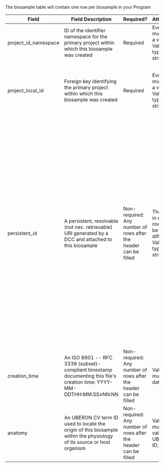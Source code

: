 The biosample table will contain one row per biosample in your Program

Field | Field Description | Required? |  Attributes | Extra Info 
------|-------------------|-----------|-------------|------------
project_id_namespace | ID of the identifier namespace for the primary project within which this biosample was created | Required| Every row must have a value; Value type is string |If you have not implemented multiple namespaces, this will be the same as id_namespace. 
project_local_id | Foreign key identifying the primary project within which this biosample was created | Required | Every row must have a value; Value type is string | For each row (each biosample), this will be the value of 'local_id' in the [project table](./TableInfo:-project.tsv) for the project this biosample came from
persistent_id | A persistent, resolvable (not nec. retrievable) URI generated by a DCC and attached to this biosample | Non-required: Any number of rows after the header can be filled | The value in each row must be different; Value type is string | Meant to serve as a permanent address to which landing pages (which summarize metadata associated with this file) and other relevant annotations and functions can optionally be attached, including information enabling resolution to a network location from which the file can be downloaded. **Actual network locations must not be embedded directly within this identifier: one level of indirection is required in order to protect persistent_id values from changes in network location over time as files are moved around.**
creation_time | An ISO 8601 -- RFC 3339 (subset)-compliant timestamp documenting this file's creation time: YYYY-MM-DDTHH:MM:SS±NN:NN | Non-required: Any number of rows after the header can be filled |  Value must be datetime | Example valid dates: `2021-01-08`, `2021-01-08T00:45:40Z`, `2021-01-08T00:45:40+00:00`
anatomy | An UBERON CV term ID used to locate the origin of this biosample within the physiology of its source or host organism | Non-required: Any number of rows after the header can be filled |  Value must be a valid UBERON ID;  | [UBERON lookup service](https://www.ebi.ac.uk/ols/ontologies/uberon) Example valid UBERON IDs: `UBERON:0001988`, `UBERON:0001052`, `UBERON:0006956`
